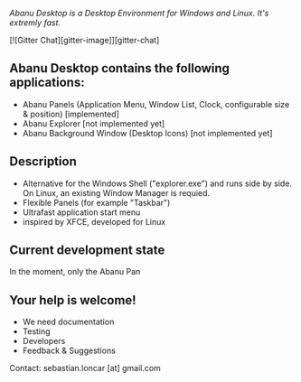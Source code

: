 *Abanu Desktop is a Desktop Environment for Windows and Linux. It's extremly fast.*

[![Gitter Chat][gitter-image]][gitter-chat]

## Abanu Desktop contains the following applications:
* Abanu Panels (Application Menu, Window List, Clock, configurable size & position) [implemented]
* Abanu Explorer [not implemented yet]
* Abanu Background Window (Desktop Icons) [not implemented yet]

## Description
* Alternative for the Windows Shell ("explorer.exe") and runs side by side. On Linux, an existing Window Manager is requied.
* Flexible Panels (for example "Taskbar")
* Ultrafast application start menu
* inspired by XFCE, developed for Linux

## Current development state
In the moment, only the Abanu Pan

## Your help is welcome!
* We need documentation
* Testing
* Developers
* Feedback & Suggestions

Contact:
sebastian.loncar [at] gmail.com
